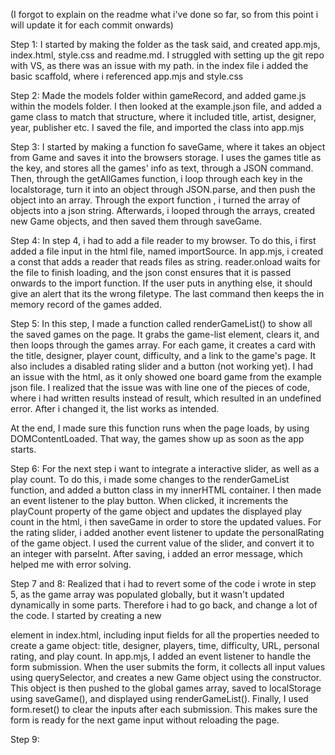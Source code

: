 (I forgot to explain on the readme what i've done so far, so from this point i will update it for each commit onwards)

Step 1:
I started by making the folder as the task said, and created app.mjs, index.html, style.css and readme.md. I struggled with setting up the git repo with VS, as there was an issue with my path. in the index file i added the basic scaffold, where i referenced app.mjs and style.css

Step 2:
Made the models folder within gameRecord, and added game.js within the models folder. I then looked at the example.json file, and added a game class to match that structure, where it included title, artist, designer, year, publisher etc. I saved the file, and imported the class into app.mjs

Step 3:
I started by making a function fo saveGame, where it takes an object from Game and saves it into the browsers storage. I uses the games title as the key, and stores all the games' info as text, through a JSON command. Then, through the getAllGames function, i loop through each key in the localstorage, turn it into an object through JSON.parse, and then push the object into an array. Through the export function , i turned the array of objects into a json string. Afterwards, i looped through the arrays, created new Game objects, and then saved them through saveGame.

Step 4:
In step 4, i had to add a file reader to my browser. To do this, i first added a file input in the html file, named importSource. In app.mjs, i created a const that adds a reader that reads files as string. reader.onload waits for the file to finish loading, and the json const ensures that it is passed onwards to the import function. If the user puts in anything else, it should give an alert that its the wrong filetype. The last command then keeps the in memory record of the games added.

Step 5:
In this step, I made a function called renderGameList() to show all the saved games on the page. It grabs the game-list element, clears it, and then loops through the games array. For each game, it creates a card with the title, designer, player count, difficulty, and a link to the game's page. It also includes a disabled rating slider and a button (not working yet). I had an issue with the html, as it only showed one board game from the example json file. I realized that the issue was with line one of the pieces of code, where i had written results instead of result, which resulted in an undefined error. After i changed it, the list works as intended.

At the end, I made sure this function runs when the page loads, by using DOMContentLoaded. That way, the games show up as soon as the app starts.

Step 6:
For the next step i want to integrate a interactive slider, as well as a play count. To do this, i made some changes to the renderGameList function, and added a button class in my innerHTML container. I then made an event listener to the play button. When clicked, it increments the playCount property of  the game object and updates the displayed play count in the html, i then saveGame in order to store the updated values. For the rating slider, i added another event listener to update the personalRating of the game object. I used the current value of the slider, and convert it to an integer with parseInt. After saving, i added an error message, which helped me with error solving.

Step 7 and 8:
Realized that i had to revert some of the code i wrote in step 5, as the game array was populated globally, but it wasn't updated dynamically in some parts. Therefore i had to go back, and change a lot of the code. I started by creating a new <form> element in index.html, including input fields for all the properties needed to create a game object: title, designer, players, time, difficulty, URL, personal rating, and play count. In app.mjs, I added an event listener to handle the form submission. When the user submits the form, it collects all input values using querySelector, and creates a new Game object using the constructor. This object is then pushed to the global games array, saved to localStorage using saveGame(), and displayed using renderGameList(). Finally, I used form.reset() to clear the inputs after each submission. This makes sure the form is ready for the next game input without reloading the page. 

Step 9:

